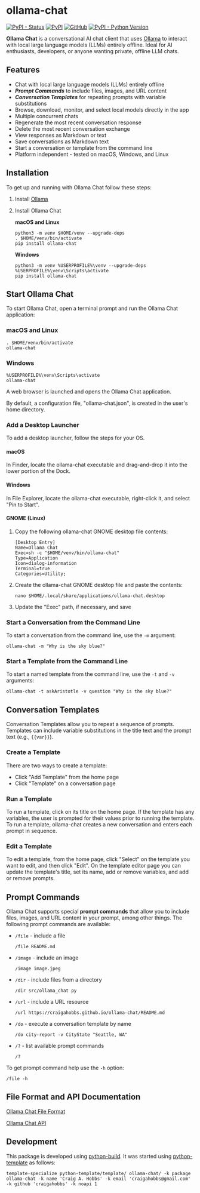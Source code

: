 # ollama-chat

[![PyPI - Status](https://img.shields.io/pypi/status/ollama-chat)](https://pypi.org/project/ollama-chat/)
[![PyPI](https://img.shields.io/pypi/v/ollama-chat)](https://pypi.org/project/ollama-chat/)
[![GitHub](https://img.shields.io/github/license/craigahobbs/ollama-chat)](https://github.com/craigahobbs/ollama-chat/blob/main/LICENSE)
[![PyPI - Python Version](https://img.shields.io/pypi/pyversions/ollama-chat)](https://pypi.org/project/ollama-chat/)

**Ollama Chat** is a conversational AI chat client that uses [Ollama](https://ollama.com) to
interact with local large language models (LLMs) entirely offline. Ideal for AI enthusiasts,
developers, or anyone wanting private, offline LLM chats.


## Features

- Chat with local large language models (LLMs) entirely offline
- ***Prompt Commands*** to include files, images, and URL content
- ***Conversation Templates*** for repeating prompts with variable substitutions
- Browse, download, monitor, and select local models directly in the app
- Multiple concurrent chats
- Regenerate the most recent conversation response
- Delete the most recent conversation exchange
- View responses as Markdown or text
- Save conversations as Markdown text
- Start a conversation or template from the command line
- Platform independent - tested on macOS, Windows, and Linux


## Installation

To get up and running with Ollama Chat follow these steps:

1. Install [Ollama](https://ollama.com/download)

2. Install Ollama Chat

   **macOS and Linux**

   ~~~
   python3 -m venv $HOME/venv --upgrade-deps
   . $HOME/venv/bin/activate
   pip install ollama-chat
   ~~~

   **Windows**

   ~~~
   python3 -m venv %USERPROFILE%\venv --upgrade-deps
   %USERPROFILE%\venv\Scripts\activate
   pip install ollama-chat
   ~~~


## Start Ollama Chat

To start Ollama Chat, open a terminal prompt and run the Ollama Chat application:

### macOS and Linux

~~~
. $HOME/venv/bin/activate
ollama-chat
~~~

### Windows

~~~
%USERPROFILE%\venv\Scripts\activate
ollama-chat
~~~

A web browser is launched and opens the Ollama Chat application.

By default, a configuration file, "ollama-chat.json", is created in the user's home directory.


### Add a Desktop Launcher

To add a desktop launcher, follow the steps for your OS.


#### macOS

In Finder, locate the ollama-chat executable and drag-and-drop it into the lower portion of the
Dock.


#### Windows

In File Explorer, locate the ollama-chat executable, right-click it, and select "Pin to Start".


#### GNOME (Linux)

1. Copy the following ollama-chat GNOME desktop file contents:

   ~~~
   [Desktop Entry]
   Name=Ollama Chat
   Exec=sh -c "$HOME/venv/bin/ollama-chat"
   Type=Application
   Icon=dialog-information
   Terminal=true
   Categories=Utility;
   ~~~

2. Create the ollama-chat GNOME desktop file and paste the contents:

   ~~~
   nano $HOME/.local/share/applications/ollama-chat.desktop
   ~~~

3. Update the "Exec" path, if necessary, and save


### Start a Conversation from the Command Line

To start a conversation from the command line, use the `-m` argument:

~~~
ollama-chat -m "Why is the sky blue?"
~~~


### Start a Template from the Command Line

To start a named template from the command line, use the `-t` and `-v` arguments:

~~~
ollama-chat -t askAristotle -v question "Why is the sky blue?"
~~~


## Conversation Templates

Conversation Templates allow you to repeat a sequence of prompts. Templates can include variable
substitutions in the title text and the prompt text (e.g., `{{var}}`).


### Create a Template

There are two ways to create a template:

- Click "Add Template" from the home page
- Click "Template" on a conversation page


### Run a Template

To run a template, click on its title on the home page. If the template has any variables, the user
is prompted for their values prior to running the template. To run a template, ollama-chat creates
a new conversation and enters each prompt in sequence.


### Edit a Template

To edit a template, from the home page, click "Select" on the template you want to edit, and then
click "Edit". On the template editor page you can update the template's title, set its name, add or
remove variables, and add or remove prompts.


## Prompt Commands

Ollama Chat supports special **prompt commands** that allow you to include files, images, and URL
content in your prompt, among other things. The following prompt commands are available:

- `/file` - include a file

  ```
  /file README.md
  ```

- `/image` - include an image

  ```
  /image image.jpeg
  ```

- `/dir` - include files from a directory

  ```
  /dir src/ollama_chat py
  ```

- `/url` - include a URL resource

  ```
  /url https://craigahobbs.github.io/ollama-chat/README.md
  ```

- `/do` - execute a conversation template by name

  ```
  /do city-report -v CityState "Seattle, WA"
  ```

- `/?` - list available prompt commands

  ```
  /?
  ```

To get prompt command help use the `-h` option:

```
/file -h
```


## File Format and API Documentation

[Ollama Chat File Format](https://craigahobbs.github.io/ollama-chat/api.html#var.vName='OllamaChatConfig')

[Ollama Chat API](https://craigahobbs.github.io/ollama-chat/api.html)


## Development

This package is developed using [python-build](https://github.com/craigahobbs/python-build#readme).
It was started using [python-template](https://github.com/craigahobbs/python-template#readme) as follows:

~~~
template-specialize python-template/template/ ollama-chat/ -k package ollama-chat -k name 'Craig A. Hobbs' -k email 'craigahobbs@gmail.com' -k github 'craigahobbs' -k noapi 1
~~~
